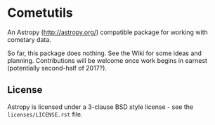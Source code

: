 Cometutils
==========

An Astropy (http://astropy.org/) compatible package for working with cometary data.

So far, this package does nothing.  See the Wiki for some ideas and planning.  Contributions will be welcome once work begins in earnest (potentially second-half of 2017?).


License
-------
Astropy is licensed under a 3-clause BSD style license - see the
``licenses/LICENSE.rst`` file.
